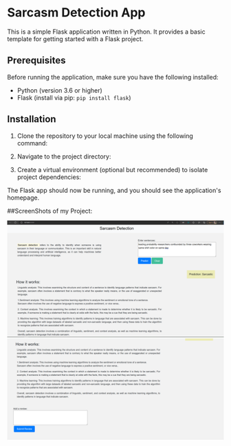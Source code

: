 
# Sarcasm Detection  App

This is a simple Flask application written in Python. It provides a basic template for getting started with a Flask project.

## Prerequisites

Before running the application, make sure you have the following installed:

- Python (version 3.6 or higher)
- Flask (install via pip: `pip install flask`)

## Installation

1. Clone the repository to your local machine using the following command:


2. Navigate to the project directory:


3. Create a virtual environment (optional but recommended) to isolate project dependencies:


The Flask app should now be running, and you should see the application's homepage.


##ScreenShots of my Project:

![Detection Image](Images/SarcasticText1.PNG)
![Review Image](Images/2sT.PNG)
